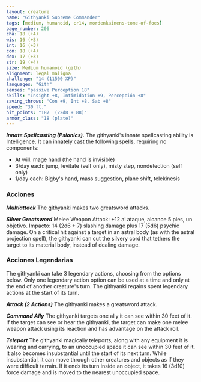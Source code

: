 ```yaml
---
layout: creature
name: "Githyanki Supreme Commander"
tags: [medium, humanoid, cr14, mordenkainens-tome-of-foes]
page_number: 206
cha: 18 (+4)
wis: 16 (+3)
int: 16 (+3)
con: 18 (+4)
dex: 17 (+3)
str: 19 (+4)
size: Medium humanoid (gith)
alignment: legal maligna
challenge: "14 (11500 XP)"
languages: "Gith"
senses: "passive Perception 18"
skills: "Insight +8, Intimidation +9, Percepción +8"
saving_throws: "Con +9, Int +8, Sab +8"
speed: "30 ft."
hit_points: "187  (22d8 + 88)"
armor_class: "18 (plate)"
---
```


***Innate Spellcasting (Psionics).*** The githyanki's innate spellcasting ability is Intelligence. It can innately cast the following spells, requiring no components:
* At will: mage hand (the hand is invisible)
* 3/day each: jump, levitate (self only), misty step, nondetection (self only)
* 1/day each: Bigby's hand, mass suggestion, plane shift, telekinesis

### Acciones

***Multiattack*** The githyanki makes two greatsword attacks.

***Silver Greatsword*** Melee Weapon Attack: +12 al ataque, alcance 5 pies, un objetivo. Impacto: 14 (2d6 + 7) slashing damage plus 17 (5d6) psychic damage. On a critical hit against a target in an astral body (as with the astral projection spell), the githyanki can cut the silvery cord that tethers the target to its material body, instead of dealing damage.

### Acciones Legendarias

The githyanki can take 3 legendary actions, choosing from the options below. Only one legendary action option can be used at a time and only at the end of another creature's turn. The githyanki regains spent legendary actions at the start of its turn.

***Attack (2 Actions)*** The githyanki makes a greatsword attack.

***Command Ally*** The githyanki targets one ally it can see within 30 feet of it. If the target can see or hear the githyanki, the target can make one melee weapon attack using its reaction and has advantage on the attack roll.

***Teleport*** The githyanki magically teleports, along with any equipment it is wearing and carrying, to an unoccupied space it can see within 30 feet of it. It also becomes insubstantial until the start of its next turn. While insubstantial, it can move through other creatures and objects as if they were difficult terrain. If it ends its turn inside an object, it takes 16 (3d10) force damage and is moved to the nearest unoccupied space.